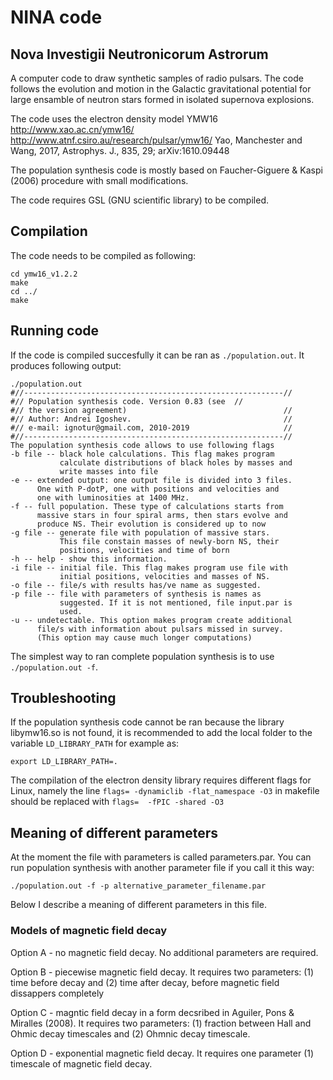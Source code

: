NINA code
====

## Nova Investigii Neutronicorum Astrorum

A computer code to draw synthetic samples of radio pulsars. The code follows the evolution and motion in the Galactic gravitational potential for
 large ensamble of neutron stars formed 
in isolated supernova explosions.

The code uses the electron density model YMW16 http://www.xao.ac.cn/ymw16/ http://www.atnf.csiro.au/research/pulsar/ymw16/
Yao, Manchester and Wang, 2017, Astrophys. J., 835, 29; arXiv:1610.09448

The population synthesis code is mostly based on Faucher-Giguere & Kaspi (2006) procedure with small modifications.

The code requires GSL (GNU scientific library) to be compiled.

## Compilation

The code needs to be compiled as following:
```
cd ymw16_v1.2.2
make
cd ../
make
```

## Running code

If the code is compiled succesfully it can be ran as `./population.out`. It produces following output:
```
./population.out
#//----------------------------------------------------------//
#// Population synthesis code. Version 0.83 (see  //
#// the version agreement)                                   //
#// Author: Andrei Igoshev.                                  //
#// e-mail: ignotur@gmail.com, 2010-2019                     //
#//----------------------------------------------------------//
The population synthesis code allows to use following flags    
-b file -- black hole calculations. This flag makes program    
           calculate distributions of black holes by masses and
           write masses into file                              
-e -- extended output: one output file is divided into 3 files.
      One with P-dotP, one with positions and velocities and   
      one with luminosities at 1400 MHz.                       
-f -- full population. These type of calculations starts from  
      massive stars in four spiral arms, then stars evolve and 
      produce NS. Their evolution is considered up to now      
-g file -- generate file with population of massive stars.     
           This file constain masses of newly-born NS, their   
           positions, velocities and time of born              
-h -- help - show this information.                            
-i file -- initial file. This flag makes program use file with 
           initial positions, velocities and masses of NS.     
-o file -- file/s with results has/ve name as suggested.       
-p file -- file with parameters of synthesis is names as       
           suggested. If it is not mentioned, file input.par is
           used.                                               
-u -- undetectable. This option makes program create additional
      file/s with information about pulsars missed in survey.  
      (This option may cause much longer computations)   
```

The simplest way to ran complete population synthesis is to use `./population.out -f`.


## Troubleshooting

If the population synthesis code cannot be ran because the library libymw16.so is not found,
it is recommended to add the local folder to the variable `LD_LIBRARY_PATH` for example as:
```
export LD_LIBRARY_PATH=.
```

The compilation of the electron density library requires different flags for Linux, namely the
line `flags= -dynamiclib -flat_namespace -O3` in makefile should be replaced with `flags=  -fPIC -shared -O3`

## Meaning of different parameters

At the moment the file with parameters is called parameters.par. You can run population synthesis with another parameter file
if you call it this way:
```
./population.out -f -p alternative_parameter_filename.par
```
Below I describe a meaning of different parameters in this file.

### Models of magnetic field decay

Option A - no magnetic field decay. No additional parameters are required.

Option B - piecewise magnetic field decay. It requires two parameters: (1) time before decay and (2) time after decay, before magnetic field dissappers completely

Option C - magntic field decay in a form decsribed in Aguiler, Pons & Miralles (2008). It requires two parameters: (1) fraction between Hall and Ohmic decay timescales and (2) Ohmnic decay timescale.

Option D - exponential magnetic field decay. It requires one parameter (1) timescale of magnetic field decay.
 
